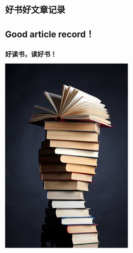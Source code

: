 # 好书好文章记录
Good article record！
=
好读书，读好书！
-



![image](https://github.com/ninjaxu/My_Notebook/blob/master/Image/readbook.jpg)
